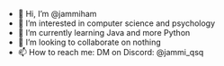 - 👋 Hi, I’m @jammiham
- 👀 I’m interested in computer science and psychology
- 🌱 I’m currently learning Java and more Python
- 💞️ I’m looking to collaborate on nothing
- 📫 How to reach me: DM on Discord: @jammi_qsq

<!---
jammiham/jammiham is a ✨ special ✨ repository because its `README.md` (this file) appears on your GitHub profile.
You can click the Preview link to take a look at your changes.
--->
